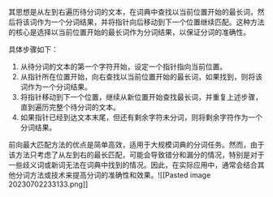 其思想是从左到右遍历待分词的文本，在词典中查找以当前位置开始的最长词，然后将该词作为一个分词结果，并将指针向后移动到下一个位置继续匹配。这种方法的核心是选择以当前位置开始的最长词作为分词结果，以保证分词的准确性。

具体步骤如下：

1. 从待分词的文本的第一个字符开始，设定一个指针指向当前位置。
2. 从指针所在位置开始，向右查找以当前位置开始的最长词，如果找到，则将该词作为一个分词结果。
3. 将指针移动到下一个位置，继续从新位置开始查找最长词，并重复上述步骤，直到遍历完整个待分词的文本。
4. 如果指针已经到达文本末尾，但还有剩余字符未分词，则将剩余字符作为一个分词结果。

前向最大匹配方法的优点是简单高效，适用于大规模词典的分词任务。然而，由于该方法只考虑了从左到右的最长匹配，可能会导致错分和漏分的情况，特别是对于一些歧义词或新词无法在词典中找到的情况。因此，在实际应用中，通常会结合其他分词方法或技术来提高分词的准确性和效果。![[Pasted image 20230702233133.png]]